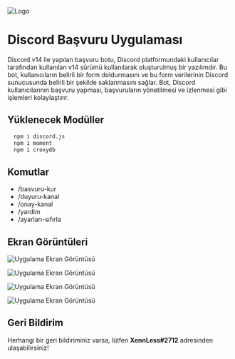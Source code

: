 
![Logo](https://cdn.discordapp.com/attachments/796790568444887081/1072105283779825714/XENNLESS.png)
# Discord Başvuru Uygulaması

Discord v14 ile yapılan başvuru botu, Discord platformundaki kullanıcılar tarafından kullanılan v14 sürümü kullanılarak oluşturulmuş bir yazılımdır. Bu bot, kullanıcıların belirli bir form doldurmasını ve bu form verilerinin Discord sunucusunda belirli bir şekilde saklanmasını sağlar. Bot, Discord kullanıcılarının başvuru yapması, başvuruların yönetilmesi ve izlenmesi gibi işlemleri kolaylaştırır.




## Yüklenecek Modüller

```bash 
  npm i discord.js
  npm i moment
  npm i croxydb
```
    
## Komutlar

- /basvuru-kur
- /duyuru-kanal
- /onay-kanal
- /yardim
- /ayarları-sıfırla

  
## Ekran Görüntüleri

![Uygulama Ekran Görüntüsü](https://cdn.discordapp.com/attachments/796790568444887081/1071954620869509170/image.png)

![Uygulama Ekran Görüntüsü](https://cdn.discordapp.com/attachments/796790568444887081/1071955994948673627/image.png)

![Uygulama Ekran Görüntüsü](https://cdn.discordapp.com/attachments/796790568444887081/1071955898987192340/image.png)

![Uygulama Ekran Görüntüsü](https://cdn.discordapp.com/attachments/796790568444887081/1071956077685526588/image.png)



  
## Geri Bildirim

Herhangi bir geri bildiriminiz varsa, lütfen __XennLess#2712__ adresinden ulaşabilirsiniz!

  